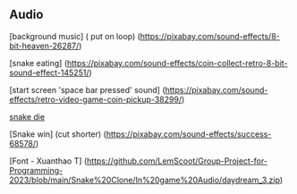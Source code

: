 ## Audio
[background music] ( put on loop)
(https://pixabay.com/sound-effects/8-bit-heaven-26287/) 

[snake eating]
(https://pixabay.com/sound-effects/coin-collect-retro-8-bit-sound-effect-145251/)

[start screen 'space bar pressed' sound]
(https://pixabay.com/sound-effects/retro-video-game-coin-pickup-38299/)

[snake die](https://pixabay.com/sound-effects/playerhit-43108/)



[Snake win] (cut shorter)
(https://pixabay.com/sound-effects/success-68578/)

[Font - Xuanthao T]
(https://github.com/LemScoot/Group-Project-for-Programming-2023/blob/main/Snake%20Clone/In%20game%20Audio/daydream_3.zip)
